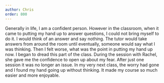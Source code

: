 ```yaml
---
author: Chris
order: 800
---
```

Generally in life, I am a confident person. However in the classroom, when it came to putting my hand up to answer questions, I could not bring myself to do it. I would think of an answer and say nothing. The tutor would take answers from around the room until eventually, someone would say what I was thinking. Then I felt worse, what was the point in putting my hand up now. I began to dread this part of the class. During the session with Rachel, she gave me the confidence to open up about my fear. After just one session it was no longer an issue. In my very next class, the worry had gone and I found my hand going up without thinking. It made my course so much easier and more enjoyable.